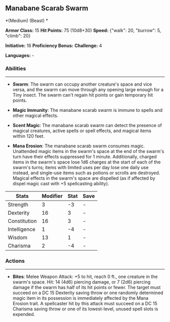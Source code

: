 ## Manabane Scarab Swarm
*(Medium) (Beast) *

**Armor Class:** 15
**Hit Points:** 75 (10d8+30)
**Speed:** {"walk": 20, "burrow": 5, "climb": 20}

**Initiative:** 16
**Proficiency Bonus:**
**Challenge:** 4

**Languages:** -

### Abilities
 --- 
- **Swarm**: The swarm can occupy another creature's space and vice versa, and the swarm can move through any opening large enough for a Tiny insect. The swarm can't regain hit points or gain temporary hit points.

- **Magic Immunity**: The manabane scarab swarm is immune to spells and other magical effects.

- **Scent Magic**: The manabane scarab swarm can detect the presence of magical creatures, active spells or spell effects, and magical items within 120 feet.

- **Mana Erosion**: The manabane scarab swarm consumes magic. Unattended magic items in the swarm's space at the end of the swarm's turn have their effects suppressed for 1 minute. Additionally, charged items in the swarm's space lose 1d6 charges at the start of each of the swarm's turns; items with limited uses per day lose one daily use instead, and single-use items such as potions or scrolls are destroyed. Magical effects in the swarm's space are dispelled (as if affected by dispel magic cast with +5 spellcasting ability).



| Stats | Modifier | Stat | Save
| ---- | ---- | ---- | ---- |
| Strength | 3 | -3 | - |
| Dexterity | 16 | 3 | - |
| Constitution | 16 | 3 | - |
| Intelligence | 1 | -4 | - |
| Wisdom | 13 | 1 | - |
| Charisma | 2 | -4 | - |

### Actions
 --- 
- **Bites**: Melee Weapon Attack: +5 to hit, reach 0 ft., one creature in the swarm's space. Hit: 14 (4d6) piercing damage, or 7 (2d6) piercing damage if the swarm has half of its hit points or fewer. The target must succeed on a DC 15 Dexterity saving throw or one randomly determined magic item in its possession is immediately affected by the Mana Erosion trait. A spellcaster hit by this attack must succeed on a DC 15 Charisma saving throw or one of its lowest-level, unused spell slots is expended.


